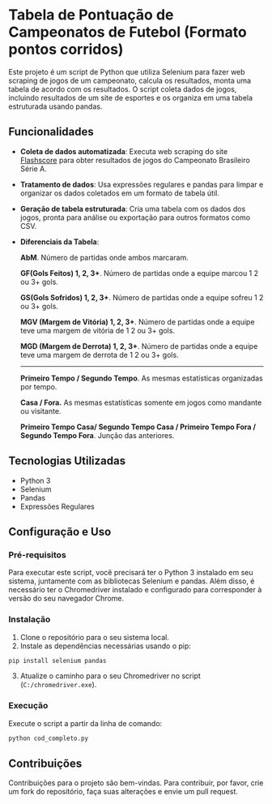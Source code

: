 
# Tabela de Pontuação de Campeonatos de Futebol (Formato pontos corridos)

Este projeto é um script de Python que utiliza Selenium para fazer web scraping de jogos de um campeonato, calcula os resultados, monta uma tabela de acordo com os resultados. O script coleta dados de jogos, incluindo resultados de um site de esportes e os organiza em uma tabela estruturada usando pandas.

## Funcionalidades

- **Coleta de dados automatizada**: Executa web scraping do site [Flashscore](https://www.flashscore.com/football/brazil/serie-a/results/) para obter resultados de jogos do Campeonato Brasileiro Série A.
- **Tratamento de dados**: Usa expressões regulares e pandas para limpar e organizar os dados coletados em um formato de tabela útil.
- **Geração de tabela estruturada**: Cria uma tabela com os dados dos jogos, pronta para análise ou exportação para outros formatos como CSV.
- **Diferenciais da Tabela**:
  
  **AbM**. Número de partidas onde ambos marcaram.
  
  **GF(Gols Feitos) 1, 2, 3+**. Número de partidas onde a equipe marcou 1 2 ou 3+ gols.
  
  **GS(Gols Sofridos) 1, 2, 3+**. Número de partidas onde a equipe sofreu 1 2 ou 3+ gols.
  
  **MGV (Margem de Vitória) 1, 2, 3+**. Número de partidas onde a equipe teve uma margem de vitória de 1 2 ou 3+ gols.
  
  **MGD (Margem de Derrota) 1, 2, 3+**. Número de partidas onde a equipe teve uma margem de derrota de 1 2 ou 3+ gols.
  
  ----------------------------------------------------------------------------------------------------------------------

  **Primeiro Tempo / Segundo Tempo**. As mesmas estatísticas organizadas por tempo.
  
  **Casa / Fora.** As mesmas estatísticas somente em jogos como mandante ou visitante.
  
  **Primeiro Tempo Casa/ Segundo Tempo Casa / Primeiro Tempo Fora / Segundo Tempo Fora**. Junção das anteriores.
  

## Tecnologias Utilizadas

- Python 3
- Selenium
- Pandas
- Expressões Regulares

## Configuração e Uso

### Pré-requisitos

Para executar este script, você precisará ter o Python 3 instalado em seu sistema, juntamente com as bibliotecas Selenium e pandas. Além disso, é necessário ter o Chromedriver instalado e configurado para corresponder à versão do seu navegador Chrome.

### Instalação

1. Clone o repositório para o seu sistema local.
2. Instale as dependências necessárias usando o pip:

```bash
pip install selenium pandas
```

3. Atualize o caminho para o seu Chromedriver no script (`C:/chromedriver.exe`).

### Execução

Execute o script a partir da linha de comando:

```bash
python cod_completo.py
```

## Contribuições

Contribuições para o projeto são bem-vindas. Para contribuir, por favor, crie um fork do repositório, faça suas alterações e envie um pull request.


